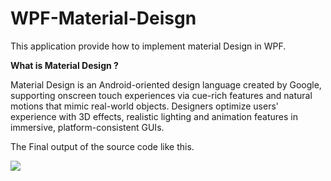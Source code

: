 # WPF-Material-Deisgn
This application provide how to implement material Design in WPF.

<b>What is Material Design ?</b>

Material Design is an Android-oriented design language created by Google, supporting onscreen touch experiences 
via cue-rich features and natural motions that mimic real-world objects. Designers optimize users' experience with 3D effects,
realistic lighting and animation features in immersive, platform-consistent GUIs.

The Final output of the source code like this.

<img src="https://user-images.githubusercontent.com/25979791/61241711-b1503200-a761-11e9-868f-8f646f6350b6.gif"/>
